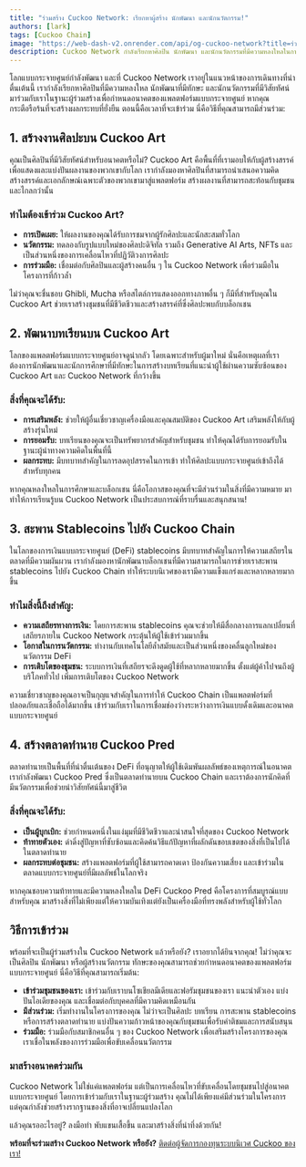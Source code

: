 ```yaml
---
title: "ร่วมสร้าง Cuckoo Network: เรียกหาผู้สร้าง นักพัฒนา และนักนวัตกรรม!"
authors: [lark]
tags: [Cuckoo Chain]
image: "https://web-dash-v2.onrender.com/api/og-cuckoo-network?title=ร่วมสร้าง Cuckoo Network: เรียกหาผู้สร้าง นักพัฒนา และนักนวัตกรรม!"
description: Cuckoo Network กำลังเรียกหาศิลปิน นักพัฒนา และนักนวัตกรรมที่มีความหลงใหลในการร่วมสร้างอนาคตของแพลตฟอร์มแบบกระจายศูนย์ เรากำลังมองหาผู้ร่วมสร้างเพื่อสร้างงานศิลปะ พัฒนาบทเรียน สะพาน stablecoins และสร้างตลาดทำนายบน Cuckoo Chain หากคุณกระตือรือร้นที่จะสร้างผลกระทบในโลกของบล็อกเชน นี่คือโอกาสของคุณ!
---
```


โลกแบบกระจายศูนย์กำลังพัฒนา และที่ Cuckoo Network เราอยู่ในแนวหน้าของการเดินทางที่น่าตื่นเต้นนี้ เรากำลังเรียกหาศิลปินที่มีความหลงใหล นักพัฒนาที่มีทักษะ และนักนวัตกรรมที่มีวิสัยทัศน์มาร่วมกับเราในฐานะผู้ร่วมสร้างเพื่อกำหนดอนาคตของแพลตฟอร์มแบบกระจายศูนย์ หากคุณกระตือรือร้นที่จะสร้างผลกระทบที่ยั่งยืน ตอนนี้คือเวลาที่จะเข้าร่วม นี่คือวิธีที่คุณสามารถมีส่วนร่วม:

## 1. **สร้างงานศิลปะบน Cuckoo Art**

คุณเป็นศิลปินที่มีวิสัยทัศน์สำหรับอนาคตหรือไม่? Cuckoo Art คือพื้นที่ที่เรามอบให้กับผู้สร้างสรรค์เพื่อแสดงและแบ่งปันผลงานของพวกเขากับโลก เรากำลังมองหาศิลปินที่สามารถนำเสนอความคิดสร้างสรรค์และเอกลักษณ์เฉพาะตัวของพวกเขามาสู่แพลตฟอร์ม สร้างผลงานที่สามารถสะท้อนกับชุมชนและไกลกว่านั้น

### ทำไมต้องเข้าร่วม Cuckoo Art?

- **การเปิดเผย:** ให้ผลงานของคุณได้รับการชมจากผู้รักศิลปะและนักสะสมทั่วโลก
- **นวัตกรรม:** ทดลองกับรูปแบบใหม่ของศิลปะดิจิทัล รวมถึง Generative AI Arts, NFTs และเป็นส่วนหนึ่งของการเคลื่อนไหวที่ปฏิวัติวงการศิลปะ
- **การร่วมมือ:** เชื่อมต่อกับศิลปินและผู้สร้างคนอื่น ๆ ใน Cuckoo Network เพื่อร่วมมือในโครงการที่ก้าวล้ำ

ไม่ว่าคุณจะชื่นชอบ Ghibli, Mucha หรือสไตล์การแสดงออกทางภาพอื่น ๆ ก็มีที่สำหรับคุณใน Cuckoo Art ช่วยเราสร้างชุมชนที่มีชีวิตชีวาและสร้างสรรค์ที่ซึ่งศิลปะพบกับบล็อกเชน

## 2. **พัฒนาบทเรียนบน Cuckoo Art**

โลกของแพลตฟอร์มแบบกระจายศูนย์อาจดูน่ากลัว โดยเฉพาะสำหรับผู้มาใหม่ นั่นคือเหตุผลที่เราต้องการนักพัฒนาและนักการศึกษาที่มีทักษะในการสร้างบทเรียนที่แนะนำผู้ใช้ผ่านความซับซ้อนของ Cuckoo Art และ Cuckoo Network ที่กว้างขึ้น

### สิ่งที่คุณจะได้รับ:

- **การเสริมพลัง:** ช่วยให้ผู้อื่นเชี่ยวชาญเครื่องมือและคุณสมบัติของ Cuckoo Art เสริมพลังให้กับผู้สร้างรุ่นใหม่
- **การยอมรับ:** บทเรียนของคุณจะเป็นทรัพยากรสำคัญสำหรับชุมชน ทำให้คุณได้รับการยอมรับในฐานะผู้นำทางความคิดในพื้นที่นี้
- **ผลกระทบ:** มีบทบาทสำคัญในการลดอุปสรรคในการเข้า ทำให้ศิลปะแบบกระจายศูนย์เข้าถึงได้สำหรับทุกคน

หากคุณหลงใหลในการศึกษาและบล็อกเชน นี่คือโอกาสของคุณที่จะมีส่วนร่วมในสิ่งที่มีความหมาย มาทำให้การเรียนรู้บน Cuckoo Network เป็นประสบการณ์ที่ราบรื่นและสนุกสนาน!

## 3. **สะพาน Stablecoins ไปยัง Cuckoo Chain**

ในโลกของการเงินแบบกระจายศูนย์ (DeFi) stablecoins มีบทบาทสำคัญในการให้ความเสถียรในตลาดที่มีความผันผวน เรากำลังมองหานักพัฒนาบล็อกเชนที่มีความสามารถในการช่วยเราสะพาน stablecoins ไปยัง Cuckoo Chain ทำให้ระบบนิเวศของเรามีความแข็งแกร่งและหลากหลายมากขึ้น

### ทำไมสิ่งนี้ถึงสำคัญ:

- **ความเสถียรทางการเงิน:** โดยการสะพาน stablecoins คุณจะช่วยให้มีสื่อกลางการแลกเปลี่ยนที่เสถียรภายใน Cuckoo Network กระตุ้นให้ผู้ใช้เข้าร่วมมากขึ้น
- **โอกาสในการนวัตกรรม:** ทำงานกับเทคโนโลยีล้ำสมัยและเป็นส่วนหนึ่งของคลื่นลูกใหม่ของนวัตกรรม DeFi
- **การเติบโตของชุมชน:** ระบบการเงินที่เสถียรจะดึงดูดผู้ใช้ที่หลากหลายมากขึ้น ตั้งแต่ผู้ค้าไปจนถึงผู้บริโภคทั่วไป เพิ่มการเติบโตของ Cuckoo Network

ความเชี่ยวชาญของคุณอาจเป็นกุญแจสำคัญในการทำให้ Cuckoo Chain เป็นแพลตฟอร์มที่ปลอดภัยและเชื่อถือได้มากขึ้น เข้าร่วมกับเราในการเชื่อมช่องว่างระหว่างการเงินแบบดั้งเดิมและอนาคตแบบกระจายศูนย์

## 4. **สร้างตลาดทำนาย Cuckoo Pred**

ตลาดทำนายเป็นพื้นที่ที่น่าตื่นเต้นของ DeFi ที่อนุญาตให้ผู้ใช้เดิมพันผลลัพธ์ของเหตุการณ์ในอนาคต เรากำลังพัฒนา Cuckoo Pred ซึ่งเป็นตลาดทำนายบน Cuckoo Chain และเราต้องการนักคิดที่มีนวัตกรรมเพื่อช่วยนำวิสัยทัศน์นี้มาสู่ชีวิต

### สิ่งที่คุณจะได้รับ:

- **เป็นผู้บุกเบิก:** ช่วยกำหนดหนึ่งในแง่มุมที่มีชีวิตชีวาและน่าสนใจที่สุดของ Cuckoo Network
- **ท้าทายตัวเอง:** ดำดิ่งสู่ปัญหาที่ซับซ้อนและคิดค้นวิธีแก้ปัญหาที่ผลักดันขอบเขตของสิ่งที่เป็นไปได้ในตลาดทำนาย
- **ผลกระทบต่อชุมชน:** สร้างแพลตฟอร์มที่ผู้ใช้สามารถคาดเดา ป้องกันความเสี่ยง และเข้าร่วมในตลาดแบบกระจายศูนย์ที่มีผลลัพธ์ในโลกจริง

หากคุณชอบความท้าทายและมีความหลงใหลใน DeFi Cuckoo Pred คือโครงการที่สมบูรณ์แบบสำหรับคุณ มาสร้างสิ่งที่ไม่เพียงแต่ให้ความบันเทิงแต่ยังเป็นเครื่องมือที่ทรงพลังสำหรับผู้ใช้ทั่วโลก

## **วิธีการเข้าร่วม**

พร้อมที่จะเป็นผู้ร่วมสร้างใน Cuckoo Network แล้วหรือยัง? เราอยากได้ยินจากคุณ! ไม่ว่าคุณจะเป็นศิลปิน นักพัฒนา หรือผู้สร้างนวัตกรรม ทักษะของคุณสามารถช่วยกำหนดอนาคตของแพลตฟอร์มแบบกระจายศูนย์ นี่คือวิธีที่คุณสามารถเริ่มต้น:

- **เข้าร่วมชุมชนของเรา:** เข้าร่วมกับเราบนโซเชียลมีเดียและฟอรัมชุมชนของเรา แนะนำตัวเอง แบ่งปันไอเดียของคุณ และเชื่อมต่อกับบุคคลที่มีความคิดเหมือนกัน
- **มีส่วนร่วม:** เริ่มทำงานในโครงการของคุณ ไม่ว่าจะเป็นศิลปะ บทเรียน การสะพาน stablecoins หรือการสร้างตลาดทำนาย แบ่งปันความก้าวหน้าของคุณกับชุมชนเพื่อรับคำติชมและการสนับสนุน
- **ร่วมมือ:** ร่วมมือกับสมาชิกคนอื่น ๆ ของ Cuckoo Network เพื่อเสริมสร้างโครงการของคุณ เราเชื่อในพลังของการร่วมมือเพื่อขับเคลื่อนนวัตกรรม

### **มาสร้างอนาคตร่วมกัน**

Cuckoo Network ไม่ใช่แค่แพลตฟอร์ม แต่เป็นการเคลื่อนไหวที่ขับเคลื่อนโดยชุมชนไปสู่อนาคตแบบกระจายศูนย์ โดยการเข้าร่วมกับเราในฐานะผู้ร่วมสร้าง คุณไม่ได้เพียงแค่มีส่วนร่วมในโครงการ แต่คุณกำลังช่วยสร้างรากฐานของสิ่งที่อาจเปลี่ยนแปลงโลก

แล้วคุณรออะไรอยู่? ลงมือทำ พับแขนเสื้อขึ้น และมาสร้างสิ่งที่น่าทึ่งด้วยกัน!

**พร้อมที่จะร่วมสร้าง Cuckoo Network หรือยัง?** [ติดต่อผู้จัดการกองทุนระบบนิเวศ Cuckoo ของเรา!](https://t.me/mikethrift)
